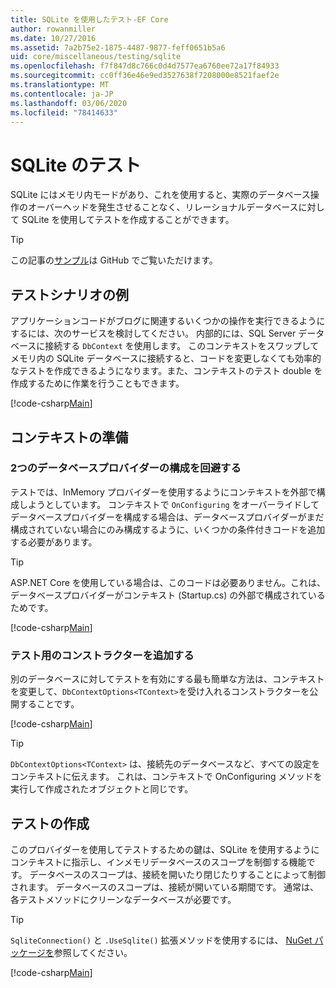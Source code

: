 ```yaml
---
title: SQLite を使用したテスト-EF Core
author: rowanmiller
ms.date: 10/27/2016
ms.assetid: 7a2b75e2-1875-4487-9877-feff0651b5a6
uid: core/miscellaneous/testing/sqlite
ms.openlocfilehash: f7f847d8c766c0d4d7577ea6760ee72a17f84933
ms.sourcegitcommit: cc0ff36e46e9ed3527638f7208000e8521faef2e
ms.translationtype: MT
ms.contentlocale: ja-JP
ms.lasthandoff: 03/06/2020
ms.locfileid: "78414633"
---
```

# <a name="testing-with-sqlite"></a>SQLite のテスト

SQLite にはメモリ内モードがあり、これを使用すると、実際のデータベース操作のオーバーヘッドを発生させることなく、リレーショナルデータベースに対して SQLite を使用してテストを作成することができます。

> [!TIP]  
> この記事の[サンプル](https://github.com/dotnet/EntityFramework.Docs/tree/master/samples/core/Miscellaneous/Testing)は GitHub でご覧いただけます。

## <a name="example-testing-scenario"></a>テストシナリオの例

アプリケーションコードがブログに関連するいくつかの操作を実行できるようにするには、次のサービスを検討してください。 内部的には、SQL Server データベースに接続する `DbContext` を使用します。 このコンテキストをスワップしてメモリ内の SQLite データベースに接続すると、コードを変更しなくても効率的なテストを作成できるようになります。また、コンテキストのテスト double を作成するために作業を行うこともできます。

[!code-csharp[Main](../../../../samples/core/Miscellaneous/Testing/BusinessLogic/BlogService.cs)]

## <a name="get-your-context-ready"></a>コンテキストの準備

### <a name="avoid-configuring-two-database-providers"></a>2つのデータベースプロバイダーの構成を回避する

テストでは、InMemory プロバイダーを使用するようにコンテキストを外部で構成しようとしています。 コンテキストで `OnConfiguring` をオーバーライドしてデータベースプロバイダーを構成する場合は、データベースプロバイダーがまだ構成されていない場合にのみ構成するように、いくつかの条件付きコードを追加する必要があります。

> [!TIP]  
> ASP.NET Core を使用している場合は、このコードは必要ありません。これは、データベースプロバイダーがコンテキスト (Startup.cs) の外部で構成されているためです。

[!code-csharp[Main](../../../../samples/core/Miscellaneous/Testing/BusinessLogic/BloggingContext.cs#OnConfiguring)]

### <a name="add-a-constructor-for-testing"></a>テスト用のコンストラクターを追加する

別のデータベースに対してテストを有効にする最も簡単な方法は、コンテキストを変更して、`DbContextOptions<TContext>`を受け入れるコンストラクターを公開することです。

[!code-csharp[Main](../../../../samples/core/Miscellaneous/Testing/BusinessLogic/BloggingContext.cs#Constructors)]

> [!TIP]  
> `DbContextOptions<TContext>` は、接続先のデータベースなど、すべての設定をコンテキストに伝えます。 これは、コンテキストで OnConfiguring メソッドを実行して作成されたオブジェクトと同じです。

## <a name="writing-tests"></a>テストの作成

このプロバイダーを使用してテストするための鍵は、SQLite を使用するようにコンテキストに指示し、インメモリデータベースのスコープを制御する機能です。 データベースのスコープは、接続を開いたり閉じたりすることによって制御されます。 データベースのスコープは、接続が開いている期間です。 通常は、各テストメソッドにクリーンなデータベースが必要です。

>[!TIP]
> `SqliteConnection()` と `.UseSqlite()` 拡張メソッドを使用するには、 [NuGet パッケージを](https://www.nuget.org/packages/Microsoft.EntityFrameworkCore.Sqlite/)参照してください。

[!code-csharp[Main](../../../../samples/core/Miscellaneous/Testing/TestProject/SQLite/BlogServiceTests.cs)]
